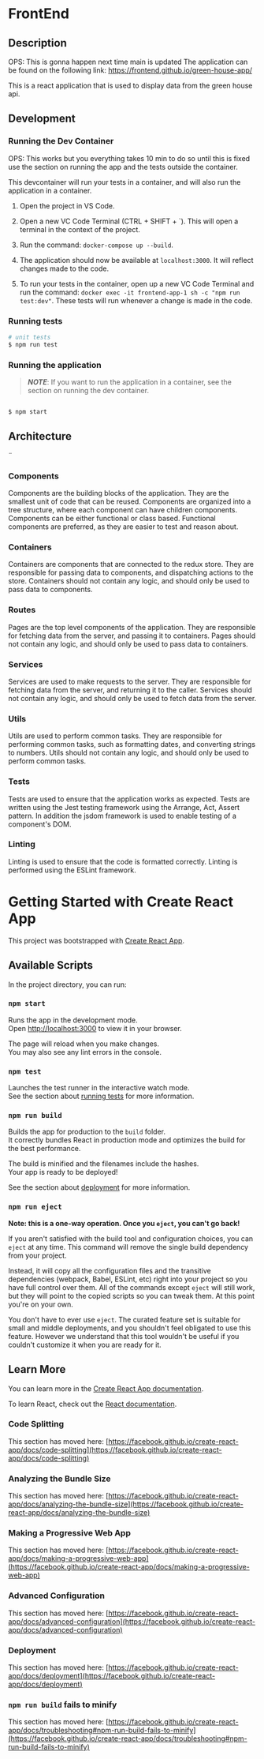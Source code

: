 # FrontEnd

## Description

OPS: This is gonna happen next time main is updated
The application can be found on the following link: https://frontend.github.io/green-house-app/

This is a react application that is used to display data from the green house api.

## Development

### Running the Dev Container

OPS: This works but you everything takes 10 min to do so until this is fixed use the section on running the app and the tests outside the container.

This devcontainer will run your tests in a container, and will also run the application in a container.

1. Open the project in VS Code.

2. Open a new VC Code Terminal (CTRL + SHIFT + `). This will open a terminal in the context of the project.

3. Run the command: `docker-compose up --build`.

4. The application should now be available at `localhost:3000`. It will reflect changes made to the code.

5. To run your tests in the container, open up a new VC Code Terminal and run the command: `docker exec -it frontend-app-1 sh -c "npm run test:dev"`. These tests will run whenever a change is made in the code.

### Running tests

```bash
# unit tests
$ npm run test

```

### Running the application

> **_NOTE_**: If you want to run the application in a container, see the section on running the dev container.

```bash

$ npm start

```

## Architecture
¨
### Components
Components are the building blocks of the application. They are the smallest unit of code that can be reused. Components are organized into a tree structure, where each component can have children components. Components can be either functional or class based. Functional components are preferred, as they are easier to test and reason about.

### Containers

Containers are components that are connected to the redux store. They are responsible for passing data to components, and dispatching actions to the store. Containers should not contain any logic, and should only be used to pass data to components.

### Routes

Pages are the top level components of the application. They are responsible for fetching data from the server, and passing it to containers. Pages should not contain any logic, and should only be used to pass data to containers.

### Services

Services are used to make requests to the server. They are responsible for fetching data from the server, and returning it to the caller. Services should not contain any logic, and should only be used to fetch data from the server.

### Utils

Utils are used to perform common tasks. They are responsible for performing common tasks, such as formatting dates, and converting strings to numbers. Utils should not contain any logic, and should only be used to perform common tasks.

### Tests

Tests are used to ensure that the application works as expected. Tests are written using the Jest testing framework using the Arrange, Act, Assert pattern. In addition the jsdom framework is used to enable testing of a component's DOM.

### Linting

Linting is used to ensure that the code is formatted correctly. Linting is performed using the ESLint framework.









# Getting Started with Create React App

This project was bootstrapped with [Create React App](https://github.com/facebook/create-react-app).

## Available Scripts

In the project directory, you can run:

### `npm start`

Runs the app in the development mode.\
Open [http://localhost:3000](http://localhost:3000) to view it in your browser.

The page will reload when you make changes.\
You may also see any lint errors in the console.

### `npm test`

Launches the test runner in the interactive watch mode.\
See the section about [running tests](https://facebook.github.io/create-react-app/docs/running-tests) for more information.

### `npm run build`

Builds the app for production to the `build` folder.\
It correctly bundles React in production mode and optimizes the build for the best performance.

The build is minified and the filenames include the hashes.\
Your app is ready to be deployed!

See the section about [deployment](https://facebook.github.io/create-react-app/docs/deployment) for more information.

### `npm run eject`

**Note: this is a one-way operation. Once you `eject`, you can't go back!**

If you aren't satisfied with the build tool and configuration choices, you can `eject` at any time. This command will remove the single build dependency from your project.

Instead, it will copy all the configuration files and the transitive dependencies (webpack, Babel, ESLint, etc) right into your project so you have full control over them. All of the commands except `eject` will still work, but they will point to the copied scripts so you can tweak them. At this point you're on your own.

You don't have to ever use `eject`. The curated feature set is suitable for small and middle deployments, and you shouldn't feel obligated to use this feature. However we understand that this tool wouldn't be useful if you couldn't customize it when you are ready for it.

## Learn More

You can learn more in the [Create React App documentation](https://facebook.github.io/create-react-app/docs/getting-started).

To learn React, check out the [React documentation](https://reactjs.org/).

### Code Splitting

This section has moved here: [https://facebook.github.io/create-react-app/docs/code-splitting](https://facebook.github.io/create-react-app/docs/code-splitting)

### Analyzing the Bundle Size

This section has moved here: [https://facebook.github.io/create-react-app/docs/analyzing-the-bundle-size](https://facebook.github.io/create-react-app/docs/analyzing-the-bundle-size)

### Making a Progressive Web App

This section has moved here: [https://facebook.github.io/create-react-app/docs/making-a-progressive-web-app](https://facebook.github.io/create-react-app/docs/making-a-progressive-web-app)

### Advanced Configuration

This section has moved here: [https://facebook.github.io/create-react-app/docs/advanced-configuration](https://facebook.github.io/create-react-app/docs/advanced-configuration)

### Deployment

This section has moved here: [https://facebook.github.io/create-react-app/docs/deployment](https://facebook.github.io/create-react-app/docs/deployment)

### `npm run build` fails to minify

This section has moved here: [https://facebook.github.io/create-react-app/docs/troubleshooting#npm-run-build-fails-to-minify](https://facebook.github.io/create-react-app/docs/troubleshooting#npm-run-build-fails-to-minify)
